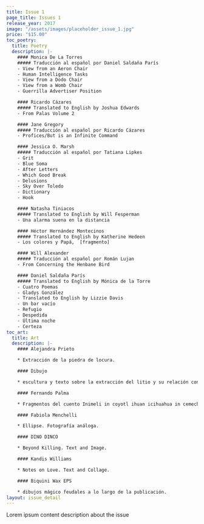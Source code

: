 ```yaml
---
title: Issue 1
page_title: Issues 1
release_year: 2017
image: "/assets/images/placeholder_issue_1.jpg"
price: "$15.00"
toc_poetry:
  title: Poetry
  description: |-
    #### Monica De La Torres
    ##### Traducción al español por Daniel Saldaña París
    - View from an Aeron Chair
    - Human Intelligence Tasks
    - View from a Dodo Chair
    - View from a Womb Chair
    - Guerrilla Advertiser Position

    #### Ricardo Cázares
    ##### Translated to English by Joshua Edwards
    - From Palas Volume 2

    #### Jane Gregory
    ##### Traducción al español por Ricardo Cázares
    - Profices/But is an Infinite Command

    #### Jessica O. Marsh
    ##### Traducción al español por Tatiana Lipkes
    - Grit
    - Blue Soma
    - After Letters
    - Which Good Break
    - Delusions
    - Sky Over Toledo
    - Dictionary
    - Hook

    #### Natasha Tiniacos
    ##### Translated to English by Will Fesperman
    - Una alarma suena en la distancia

    #### Héctor Hernández Montecinos
    ##### Translated to English by Katherine Hedeen
    - Los colores y Papá,  [fragmento]

    #### Will Alexander
    ##### Traducción al español por Román Lujan
    - From Concerning the Henbane Bird

    #### Daniel Saldaña París
    ##### Translated to English by Mónica de la Torre
    - Cuatro Poemas
    - Gladys González
    - Translated to English by Lizzie Davis
    - Un bar vacío
    - Refugio
    - Despedida
    - Última noche
    - Certeza
toc_art:
  title: Art
  description: |-
    #### Alejandra Prieto

    * Extracción de la piedra de locura.

    #### Dibujo

    * escultura y texto sobre la extracción del litio y su relación con el cuerpo humano.

    #### Fernando Palma

    * Fragmentos del cuento Inimeli in coyotl ihuan icihuahua in cemechin y Kittenmiow en el país de las banderas. Pintura digital.

    #### Fabiola Menchelli

    * Ellipse. Fotografía análoga.

    #### DINO DINCO

    * Beyond Killing. Text and Image.

    #### Kandis Williams

    * Notes on Love. Text and Collage.

    #### Biquini Wax EPS

    * dibujos mágico feudales a lo largo de la publicación.
layout: issue_detail
---
```


Lorem ipsum content description about the issue